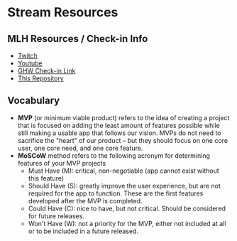 # Stream Resources

## MLH Resources / Check-in Info
- [Twitch](https://twitch.tv/mlh)
- [Youtube](https://www.youtube.com/@MajorLeagueHacking)
- [GHW Check-in Link](https://events.mlh.io/events/12777)
- [This Repository](https://github.com/KarolinaGroszewska/Idea2MVP)

## Vocabulary
- **MVP** (or minimum viable product) refers to the idea of creating a project that is focused on adding the least amount of features possible while still making a usable app that follows our vision. MVPs do not need to sacrifice the "heart" of our product – but they should focus on one core user, one core need, and one core feature.
- **MoSCoW** method refers to the following acronym for determining features of your MVP projects
  - Must Have (M): critical, non-negotiable (app cannot exist without this feature)
  - Should Have (S): greatly improve the user experience, but are not required for the app to function. These are the first features developed after the MVP is completed.
  - Could Have (C): nice to have, but not critical. Should be considered for future releases.
  - Won't Have (W): not a priority for the MVP, either not included at all or to be included in a future released. 
